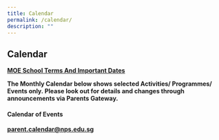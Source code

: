 ```yaml
---
title: Calendar
permalink: /calendar/
description: ""
---
```

## Calendar

**[MOE School Terms And Important Dates](https://www.moe.gov.sg/education/school-terms-and-important-dates#pri-sec-sch-hols-2021)**

**The Monthly Calendar below shows selected Activities/ Programmes/ Events only. Please look out for details and changes through announcements via Parents Gateway.**

#### Calendar of Events

**parent.calendar@nps.edu.sg**

